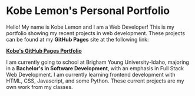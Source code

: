# Kobe Lemon's Personal Portfolio

Hello! My name is Kobe Lemon and I am a Web Developer! This is my portfolio showing my recent projects in web development. These projects can be found at my **GitHub Pages** site at the following link:

**[Kobe's GitHub Pages Portfolio](https://kobelemon.github.io/kobe-portfolio/)**

I am currently going to school at Brigham Young University-Idaho, majoring in a **Bachelor's in Software Development**, with an emphasis in Full Stack Web Development. I am currently learning frontend development with HTML, CSS, Javascript, and some Python. These current projects are my own work from my classes.
